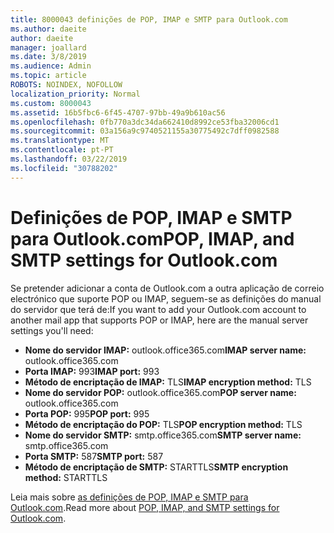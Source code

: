 ```yaml
---
title: 8000043 definições de POP, IMAP e SMTP para Outlook.com
ms.author: daeite
author: daeite
manager: joallard
ms.date: 3/8/2019
ms.audience: Admin
ms.topic: article
ROBOTS: NOINDEX, NOFOLLOW
localization_priority: Normal
ms.custom: 8000043
ms.assetid: 16b5fbc6-6f45-4707-97bb-49a9b610ac56
ms.openlocfilehash: 0fb770a3dc34da662410d8992ce53fba32006cd1
ms.sourcegitcommit: 03a156a9c9740521155a30775492c7dff0982588
ms.translationtype: MT
ms.contentlocale: pt-PT
ms.lasthandoff: 03/22/2019
ms.locfileid: "30788202"
---
```

# <a name="pop-imap-and-smtp-settings-for-outlookcom"></a><span data-ttu-id="5f853-102">Definições de POP, IMAP e SMTP para Outlook.com</span><span class="sxs-lookup"><span data-stu-id="5f853-102">POP, IMAP, and SMTP settings for Outlook.com</span></span>

<span data-ttu-id="5f853-103">Se pretender adicionar a conta de Outlook.com a outra aplicação de correio electrónico que suporte POP ou IMAP, seguem-se as definições do manual do servidor que terá de:</span><span class="sxs-lookup"><span data-stu-id="5f853-103">If you want to add your Outlook.com account to another mail app that supports POP or IMAP, here are the manual server settings you'll need:</span></span>
  
- <span data-ttu-id="5f853-104">**Nome do servidor IMAP:** outlook.office365.com</span><span class="sxs-lookup"><span data-stu-id="5f853-104">**IMAP server name:** outlook.office365.com</span></span> 
- <span data-ttu-id="5f853-105">**Porta IMAP:** 993</span><span class="sxs-lookup"><span data-stu-id="5f853-105">**IMAP port:** 993</span></span>   
- <span data-ttu-id="5f853-106">**Método de encriptação de IMAP:** TLS</span><span class="sxs-lookup"><span data-stu-id="5f853-106">**IMAP encryption method:** TLS</span></span>   
- <span data-ttu-id="5f853-107">**Nome do servidor POP:** outlook.office365.com</span><span class="sxs-lookup"><span data-stu-id="5f853-107">**POP server name:** outlook.office365.com</span></span>  
- <span data-ttu-id="5f853-108">**Porta POP:** 995</span><span class="sxs-lookup"><span data-stu-id="5f853-108">**POP port:** 995</span></span>  
- <span data-ttu-id="5f853-109">**Método de encriptação do POP:** TLS</span><span class="sxs-lookup"><span data-stu-id="5f853-109">**POP encryption method:** TLS</span></span>  
- <span data-ttu-id="5f853-110">**Nome do servidor SMTP:** smtp.office365.com</span><span class="sxs-lookup"><span data-stu-id="5f853-110">**SMTP server name:** smtp.office365.com</span></span> 
- <span data-ttu-id="5f853-111">**Porta SMTP:** 587</span><span class="sxs-lookup"><span data-stu-id="5f853-111">**SMTP port:** 587</span></span> 
- <span data-ttu-id="5f853-112">**Método de encriptação de SMTP:** STARTTLS</span><span class="sxs-lookup"><span data-stu-id="5f853-112">**SMTP encryption method:** STARTTLS</span></span> 

<span data-ttu-id="5f853-113">Leia mais sobre [as definições de POP, IMAP e SMTP para Outlook.com](https://go.microsoft.com/fwlink/p/?linkid=2001402&amp;clcid=0x409).</span><span class="sxs-lookup"><span data-stu-id="5f853-113">Read more about [POP, IMAP, and SMTP settings for Outlook.com](https://go.microsoft.com/fwlink/p/?linkid=2001402&amp;clcid=0x409).</span></span>